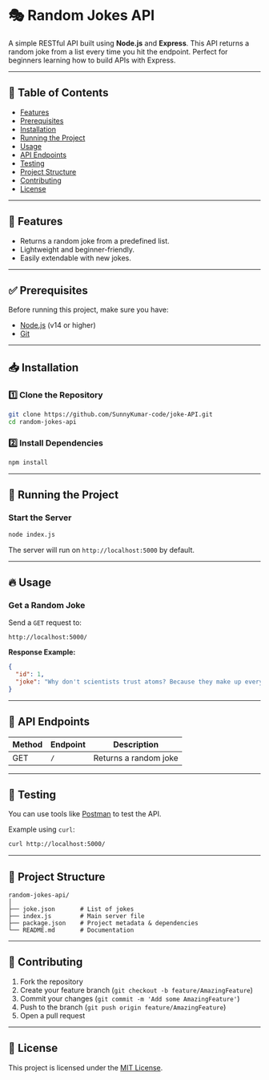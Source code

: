 # 🎭 Random Jokes API

A simple RESTful API built using **Node.js** and  **Express**. This API returns a random joke from a list every time you hit the endpoint. Perfect for beginners learning how to build APIs with Express.

---

## 📑 Table of Contents
- [Features](#-features)
- [Prerequisites](#-prerequisites)
- [Installation](#-installation)
- [Running the Project](#-running-the-project)
- [Usage](#-usage)
- [API Endpoints](#-api-endpoints)
- [Testing](#-testing)
- [Project Structure](#-project-structure)
- [Contributing](#-contributing)
- [License](#-license)

---

## 🚀 Features
- Returns a random joke from a predefined list.
- Lightweight and beginner-friendly.
- Easily extendable with new jokes.

---

## ✅ Prerequisites

Before running this project, make sure you have:
- [Node.js](https://nodejs.org/en/) (v14 or higher)
- [Git](https://git-scm.com/)

---

## 📥 Installation

### 1️⃣ Clone the Repository
```bash
git clone https://github.com/SunnyKumar-code/joke-API.git
cd random-jokes-api
```

### 2️⃣ Install Dependencies
```bash
npm install
```

---

## 🚦 Running the Project

### Start the Server
```bash
node index.js
```

The server will run on `http://localhost:5000` by default.

---

## 🔥 Usage

### Get a Random Joke
Send a `GET` request to:
```
http://localhost:5000/
```

**Response Example:**
```json
{
  "id": 1,
  "joke": "Why don't scientists trust atoms? Because they make up everything!"
}
```

---

## 📌 API Endpoints
| Method | Endpoint | Description               |
|--------|----------|---------------------------|
| GET    | `/`      | Returns a random joke     |

---

## 🧪 Testing

You can use tools like [Postman](https://www.postman.com/) to test the API.

Example using `curl`:
```bash
curl http://localhost:5000/
```

---

## 📂 Project Structure
```
random-jokes-api/
│
├── joke.json       # List of jokes
├── index.js        # Main server file
├── package.json    # Project metadata & dependencies
└── README.md       # Documentation
```

---

## 🤝 Contributing

1. Fork the repository
2. Create your feature branch (`git checkout -b feature/AmazingFeature`)
3. Commit your changes (`git commit -m 'Add some AmazingFeature'`)
4. Push to the branch (`git push origin feature/AmazingFeature`)
5. Open a pull request

---

## 📄 License

This project is licensed under the [MIT License](LICENSE).

